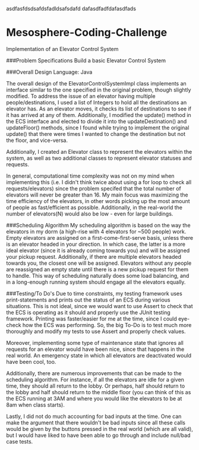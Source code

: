 asdfasfdsdsafdsfadldsafsdafd
dafasdfadfdafasdfads
# Mesosphere-Coding-Challenge
Implementation of an Elevator Control System

###Problem Specifications
Build a basic Elevator Control System 
 
###Overall Design
Language: Java 

The overall design of the ElevatorControlSystemImpl class implements an interface similar to the one specified in the original problem, though slightly modified. To address the issue of an elevator having multiple people/destinations, I used a list of Integers to hold all the destinations an elevator has. As an elevator moves, it checks its list of destinations to see if it has arrived at any of them. Additionally, I modified the update() method in the ECS interface and elected to divide it into the updateDestination() and updateFloor() methods, since I found while trying to implement the original update() that there were times I wanted to change the destination but not the floor, and vice-versa.

Additionally, I created an Elevator class to represent the elevators within the system, as well as two additional classes to represent elevator statuses and requests.

In general, computational time complexity was not on my mind when implementing this (i.e. I didn't think twice about using a for loop to check all requests/elevators) since the problem specifed that the total number of elevators will never be greater than 16. My main focus was maximizing the time efficiency of the elevators, in other words picking up the most amount of people as fast/efficient as possible. Additionally, in the real-world the number of elevators(N) would also be low - even for large buildings.

###Scheduling Algorithm
My scheduling algorithm is based on the way the elevators in my dorm (a high-rise with 4 elevators for ~500 people) work. Empty elevators are assigned on a first-come-first-serve basis, unless there is an elevator headed in your direction. In which case, the latter is a more ideal elevator (since it is already coming towards you) and will be assigned your pickup request. Additionally, if there are multiple elevators headed towards you, the closest one will be assigned. Elevators without any people are reassigned an empty state until there is a new pickup request for them to handle. This way of scheduling naturally does some load balancing, and in a long-enough running system should engage all the elevators equally. 

###Testing/To Do's
Due to time constraints, my testing framework uses print-statements and prints out the status of an ECS during various situations. This is not ideal, since we would want to use Assert to check that the ECS is operating as it should and properly use the JUnit testing framework. Printing was faster/easier for me at the time, since I could eye-check how the ECS was performing. So, the big To-Do is to test much more thoroughly and modify my tests to use Assert and properly check values.

Moreover, implementing some type of maintenance state that ignores all requests for an elevator would have been nice, since that happens in the real world. An emergency state in which all elevators are deactivated would have been cool, too.

Additionally, there are numerous improvements that can be made to the scheduling algorithm. For instance, if all the elevators are idle for a given time, they should all return to the lobby. Or perhaps, half should return to the lobby and half should return to the middle floor (you can think of this as the ECS running at 3AM and where you would like the elevators to be at 8am when class starts). 

Lastly, I did not do much accounting for bad inputs at the time. One can make the argument that there wouldn't be bad inputs since all these calls would be given by the buttons pressed in the real world (which are all valid), but I would have liked to have been able to go through and include null/bad case tests.



